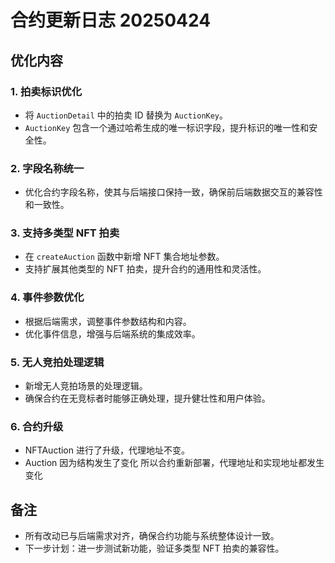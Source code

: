 # 合约更新日志 20250424

## 优化内容

### 1. 拍卖标识优化
- 将 `AuctionDetail` 中的拍卖 ID 替换为 `AuctionKey`。
- `AuctionKey` 包含一个通过哈希生成的唯一标识字段，提升标识的唯一性和安全性。

### 2. 字段名称统一
- 优化合约字段名称，使其与后端接口保持一致，确保前后端数据交互的兼容性和一致性。

### 3. 支持多类型 NFT 拍卖
- 在 `createAuction` 函数中新增 NFT 集合地址参数。
- 支持扩展其他类型的 NFT 拍卖，提升合约的通用性和灵活性。

### 4. 事件参数优化
- 根据后端需求，调整事件参数结构和内容。
- 优化事件信息，增强与后端系统的集成效率。

### 5. 无人竞拍处理逻辑
- 新增无人竞拍场景的处理逻辑。
- 确保合约在无竞标者时能够正确处理，提升健壮性和用户体验。

### 6. 合约升级
- NFTAuction 进行了升级，代理地址不变。
- Auction 因为结构发生了变化  所以合约重新部署，代理地址和实现地址都发生变化

## 备注
- 所有改动已与后端需求对齐，确保合约功能与系统整体设计一致。
- 下一步计划：进一步测试新功能，验证多类型 NFT 拍卖的兼容性。